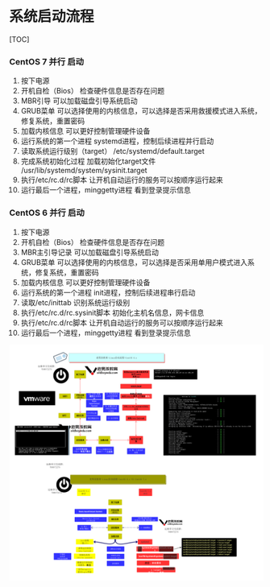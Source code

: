 # 系统启动流程

[TOC]

### CentOS 7   并行 启动

1. 按下电源
2. 开机自检（Bios）                                             检查硬件信息是否存在问题
3. MBR引导                                                           可以加载磁盘引导系统启动
4. GRUB菜单                    可以选择使用的内核信息，可以选择是否采用救援模式进入系统，修复系统，重置密码
5. 加载内核信息                                                   可以更好控制管理硬件设备
6. 运行系统的第一个进程 systemd进程，控制后续进程并行启动
7. 读取系统运行级别（target）                          /etc/systemd/default.target
8. 完成系统初始化过程                                       加载初始化target文件  /usr/lib/systemd/system/sysinit.target
9. 执行/etc/rc.d/rc脚本                                       让开机自动运行的服务可以按顺序运行起来
10. 运行最后一个进程，minggetty进程              看到登录提示信息



### CentOS 6   并行 启动

1. 按下电源
2. 开机自检（Bios）                                         检查硬件信息是否存在问题
3. MBR主引导记录                                            可以加载磁盘引导系统启动
4. GRUB菜单                可以选择使用的内核信息，可以选择是否采用单用户模式进入系统，修复系统，重置密码
5. 加载内核信息                                                 可以更好控制管理硬件设备
6. 运行系统的第一个进程 init进程，控制后续进程串行启动
7. 读取/etc/inittab                                            识别系统运行级别
8. 执行/etc/rc.d/rc.sysinit脚本                       初始化主机名信息，网卡信息
9. 执行/etc/rc.d/rc脚本                                   让开机自动运行的服务可以按顺序运行起来
10. 运行最后一个进程，minggetty进程          看到登录提示信息

![Linux启动流程](系统启动流程.assets/Linux启动流程.jpg)







